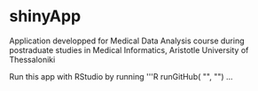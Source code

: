 # shinyApp
Application developped for Medical Data Analysis course during postraduate studies in Medical Informatics, Aristotle University of Thessaloniki

Run this app with RStudio by running 
'''R
runGitHub( "<your repository name>", "<your user name>")
...
